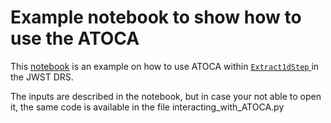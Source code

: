 # Example notebook to show how to use the ATOCA
This [notebook](https://github.com/AntoineDarveau/atoca_demo/blob/master/Interacting_with_the_ATOCA.ipynb) is an example on how to use ATOCA within [`Extract1dStep` ](https://jwst-pipeline.readthedocs.io/en/latest/jwst/extract_1d/arguments.html) in the JWST DRS.

The inputs are described in the notebook, but in case your not able to open it, the same code is available in the file interacting_with_ATOCA.py
